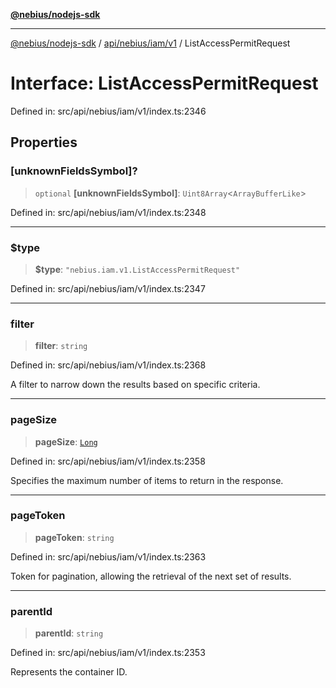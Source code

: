[**@nebius/nodejs-sdk**](../../../../../README.md)

---

[@nebius/nodejs-sdk](../../../../../README.md) / [api/nebius/iam/v1](../README.md) / ListAccessPermitRequest

# Interface: ListAccessPermitRequest

Defined in: src/api/nebius/iam/v1/index.ts:2346

## Properties

### \[unknownFieldsSymbol\]?

> `optional` **\[unknownFieldsSymbol\]**: `Uint8Array`\<`ArrayBufferLike`\>

Defined in: src/api/nebius/iam/v1/index.ts:2348

---

### $type

> **$type**: `"nebius.iam.v1.ListAccessPermitRequest"`

Defined in: src/api/nebius/iam/v1/index.ts:2347

---

### filter

> **filter**: `string`

Defined in: src/api/nebius/iam/v1/index.ts:2368

A filter to narrow down the results based on specific criteria.

---

### pageSize

> **pageSize**: [`Long`](../../../../../runtime/protos/core/classes/Long.md)

Defined in: src/api/nebius/iam/v1/index.ts:2358

Specifies the maximum number of items to return in the response.

---

### pageToken

> **pageToken**: `string`

Defined in: src/api/nebius/iam/v1/index.ts:2363

Token for pagination, allowing the retrieval of the next set of results.

---

### parentId

> **parentId**: `string`

Defined in: src/api/nebius/iam/v1/index.ts:2353

Represents the container ID.

